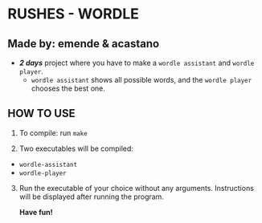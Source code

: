 # RUSHES - WORDLE
## Made by: emende & acastano

- ***2 days*** project where you have to make a `wordle assistant` and `wordle player`.
  -  `wordle assistant` shows all possible words, and the `wordle player` chooses the best one.
## HOW TO USE
1. To compile: run `make`

2. Two executables will be compiled:
  - `wordle-assistant`
  - `wordle-player`

3. Run the executable of your choice without any arguments. Instructions will be displayed after running the program.

   **Have fun!**
